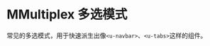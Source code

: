 # MMultiplex 多选模式

常见的多选模式，用于快速派生出像`<u-navbar>`、`<u-tabs>`这样的组件。

<u-h2-tabs router>
    <u-h2-tab title="基础示例" to="/components/m-multiplex/examples"></u-h2-tab>
    <u-h2-tab title="衍生应用" to="/components/m-multiplex/advanced"></u-h2-tab>
    <u-h2-tab v-if="NODE_ENV === 'development'" title="详细用例" to="/components/m-multiplex/cases"></u-h2-tab>
    <u-h2-tab title="API" to="/components/m-multiplex/api"></u-h2-tab>
</u-h2-tabs>

<router-view></router-view>
